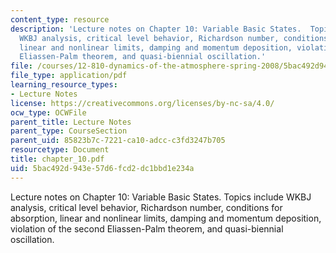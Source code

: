 ```yaml
---
content_type: resource
description: 'Lecture notes on Chapter 10: Variable Basic States.  Topics include
  WKBJ analysis, critical level behavior, Richardson number, conditions for absorption,
  linear and nonlinear limits, damping and momentum deposition, violation of the second
  Eliassen-Palm theorem, and quasi-biennial oscillation.'
file: /courses/12-810-dynamics-of-the-atmosphere-spring-2008/5bac492d943e57d6fcd2dc1bbd1e234a_chapter_10.pdf
file_type: application/pdf
learning_resource_types:
- Lecture Notes
license: https://creativecommons.org/licenses/by-nc-sa/4.0/
ocw_type: OCWFile
parent_title: Lecture Notes
parent_type: CourseSection
parent_uid: 85823b7c-7221-ca10-adcc-c3fd3247b705
resourcetype: Document
title: chapter_10.pdf
uid: 5bac492d-943e-57d6-fcd2-dc1bbd1e234a
---
```

Lecture notes on Chapter 10: Variable Basic States.  Topics include WKBJ analysis, critical level behavior, Richardson number, conditions for absorption, linear and nonlinear limits, damping and momentum deposition, violation of the second Eliassen-Palm theorem, and quasi-biennial oscillation.